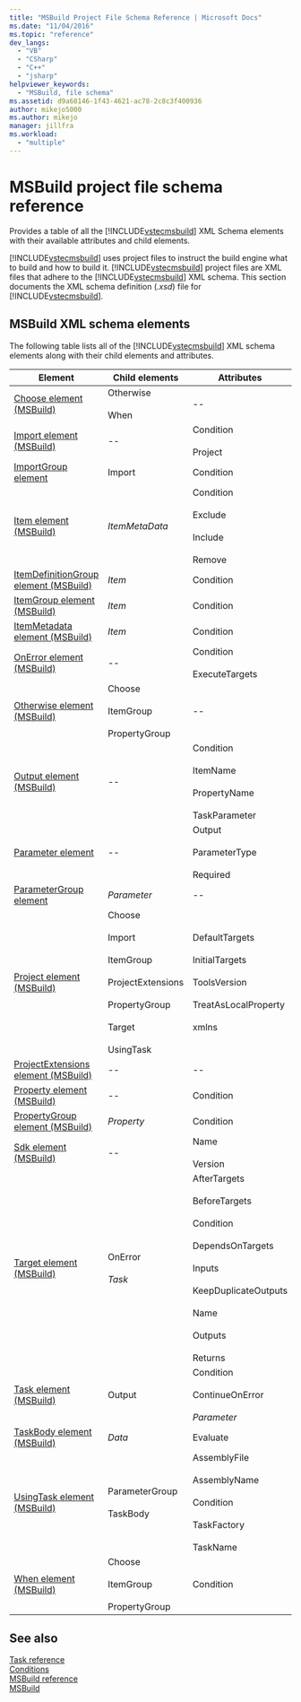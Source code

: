 ```yaml
---
title: "MSBuild Project File Schema Reference | Microsoft Docs"
ms.date: "11/04/2016"
ms.topic: "reference"
dev_langs: 
  - "VB"
  - "CSharp"
  - "C++"
  - "jsharp"
helpviewer_keywords: 
  - "MSBuild, file schema"
ms.assetid: d9a68146-1f43-4621-ac78-2c8c3f400936
author: mikejo5000
ms.author: mikejo
manager: jillfra
ms.workload: 
  - "multiple"
---
```

# MSBuild project file schema reference
Provides a table of all the [!INCLUDE[vstecmsbuild](../extensibility/internals/includes/vstecmsbuild_md.md)] XML Schema elements with their available attributes and child elements.  
  
 [!INCLUDE[vstecmsbuild](../extensibility/internals/includes/vstecmsbuild_md.md)] uses project files to instruct the build engine what to build and how to build it. [!INCLUDE[vstecmsbuild](../extensibility/internals/includes/vstecmsbuild_md.md)] project files are XML files that adhere to the [!INCLUDE[vstecmsbuild](../extensibility/internals/includes/vstecmsbuild_md.md)] XML schema. This section documents the XML schema definition (*.xsd*) file for [!INCLUDE[vstecmsbuild](../extensibility/internals/includes/vstecmsbuild_md.md)].  
  
## MSBuild XML schema elements  
 The following table lists all of the [!INCLUDE[vstecmsbuild](../extensibility/internals/includes/vstecmsbuild_md.md)] XML schema elements along with their child elements and attributes.  
  
|Element|Child elements|Attributes|  
|-------------|--------------------|----------------|  
|[Choose element (MSBuild)](../msbuild/choose-element-msbuild.md)|Otherwise<br /><br /> When|--|  
|[Import element (MSBuild)](../msbuild/import-element-msbuild.md)|--|Condition<br /><br /> Project|  
|[ImportGroup element](../msbuild/importgroup-element.md)|Import|Condition|  
|[Item element (MSBuild)](../msbuild/item-element-msbuild.md)|*ItemMetaData*|Condition<br /><br /> Exclude<br /><br /> Include<br /><br /> Remove|  
|[ItemDefinitionGroup element (MSBuild)](../msbuild/itemdefinitiongroup-element-msbuild.md)|*Item*|Condition|  
|[ItemGroup element (MSBuild)](../msbuild/itemgroup-element-msbuild.md)|*Item*|Condition|  
|[ItemMetadata element (MSBuild)](../msbuild/itemmetadata-element-msbuild.md)|*Item*|Condition|  
|[OnError element (MSBuild)](../msbuild/onerror-element-msbuild.md)|--|Condition<br /><br /> ExecuteTargets|  
|[Otherwise element (MSBuild)](../msbuild/otherwise-element-msbuild.md)|Choose<br /><br /> ItemGroup<br /><br /> PropertyGroup|--|  
|[Output element (MSBuild)](../msbuild/output-element-msbuild.md)|--|Condition<br /><br /> ItemName<br /><br /> PropertyName<br /><br /> TaskParameter|  
|[Parameter element](../msbuild/parameter-element.md)|--|Output<br /><br /> ParameterType<br /><br /> Required|  
|[ParameterGroup element](../msbuild/parametergroup-element.md)|*Parameter*|--|  
|[Project element (MSBuild)](../msbuild/project-element-msbuild.md)|Choose<br /><br /> Import<br /><br /> ItemGroup<br /><br /> ProjectExtensions<br /><br /> PropertyGroup<br /><br /> Target<br /><br /> UsingTask|DefaultTargets<br /><br /> InitialTargets<br /><br /> ToolsVersion<br /><br /> TreatAsLocalProperty<br /><br /> xmlns|  
|[ProjectExtensions element (MSBuild)](../msbuild/projectextensions-element-msbuild.md)|--|--|  
|[Property element (MSBuild)](../msbuild/property-element-msbuild.md)|--|Condition|  
|[PropertyGroup element (MSBuild)](../msbuild/propertygroup-element-msbuild.md)|*Property*|Condition|  
|[Sdk element (MSBuild)](../msbuild/sdk-element-msbuild.md)|--|Name<br /><br /> Version|  
|[Target element (MSBuild)](../msbuild/target-element-msbuild.md)|OnError<br /><br /> *Task*|AfterTargets<br /><br /> BeforeTargets<br /><br /> Condition<br /><br /> DependsOnTargets<br /><br /> Inputs<br /><br /> KeepDuplicateOutputs<br /><br /> Name<br /><br /> Outputs<br /><br /> Returns|  
|[Task element (MSBuild)](../msbuild/task-element-msbuild.md)|Output|Condition<br /><br /> ContinueOnError<br /><br /> *Parameter*|  
|[TaskBody element (MSBuild)](../msbuild/taskbody-element-msbuild.md)|*Data*|Evaluate|  
|[UsingTask element (MSBuild)](../msbuild/usingtask-element-msbuild.md)|ParameterGroup<br /><br /> TaskBody|AssemblyFile<br /><br /> AssemblyName<br /><br /> Condition<br /><br /> TaskFactory<br /><br /> TaskName|  
|[When element (MSBuild)](../msbuild/when-element-msbuild.md)|Choose<br /><br /> ItemGroup<br /><br /> PropertyGroup|Condition|  
  
## See also  
 [Task reference](../msbuild/msbuild-task-reference.md)   
 [Conditions](../msbuild/msbuild-conditions.md)   
 [MSBuild reference](../msbuild/msbuild-reference.md)  
 [MSBuild](../msbuild/msbuild.md)
